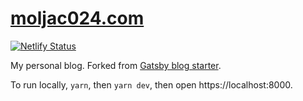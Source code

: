 # [moljac024.com](https://moljac024.com/)

[![Netlify Status](https://api.netlify.com/api/v1/badges/18c2fa82-3d12-4256-8eb7-462b7fa2cd6d/deploy-status)](https://app.netlify.com/sites/moljac024-blog/deploys)

My personal blog. Forked from [Gatsby blog starter](https://github.com/gatsbyjs/gatsby-starter-blog).

To run locally, `yarn`, then `yarn dev`, then open https://localhost:8000.
